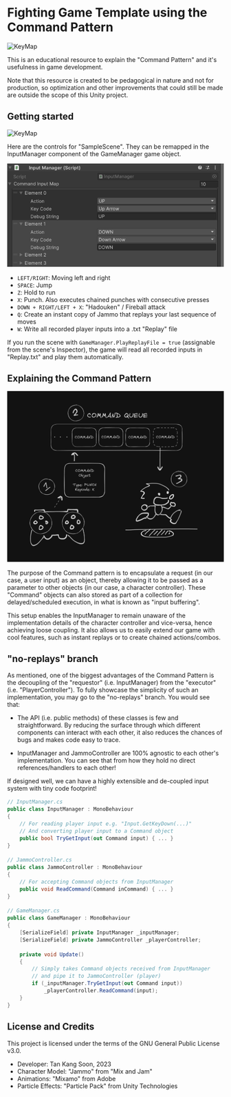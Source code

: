 # Fighting Game Template using the Command Pattern

![KeyMap](./Screenshots/SavedReplays.gif)

This is an educational resource to explain the "Command Pattern" and it's usefulness in game development.

Note that this resource is created to be pedagogical in nature and not for production, so optimization and other improvements that could still be made are outside the scope of this Unity project.

## Getting started

![KeyMap](./Screenshots/Combos.gif)

Here are the controls for "SampleScene". They can be remapped in the InputManager component of the GameManager game object.

![KeyMap](./Screenshots/KeyMap.png)

- `LEFT/RIGHT`: Moving left and right
- `SPACE`: Jump
- `Z`: Hold to run
- `X`: Punch. Also executes chained punches with consecutive presses
- `DOWN + RIGHT/LEFT + X`: "Hadouken" / Fireball attack
- `Q`: Create an instant copy of Jammo that replays your last sequence of moves
- `W`: Write all recorded player inputs into a .txt "Replay" file

If you run the scene with `GameManager.PlayReplayFile = true` (assignable from the scene's Inspector), the game will read all recorded inputs in "Replay.txt" and play them automatically.

## Explaining the Command Pattern

![KeyMap](./Screenshots/CommandQueueDiagram.png)

The purpose of the Command pattern is to encapsulate a request (in our case, a user input) as an object, thereby allowing it to be passed as a parameter to other objects (in our case, a character controller). These "Command" objects can also stored as part of a collection for delayed/scheduled execution, in what is known as "input buffering".

This setup enables the InputManager to remain unaware of the implementation details of the character controller and vice-versa, hence achieving loose coupling. It also allows us to easily extend our game with cool features, such as instant replays or to create chained actions/combos.

## "no-replays" branch

As mentioned, one of the biggest advantages of the Command Pattern is the decoupling of the "requestor" (i.e. InputManager) from the "executor" (i.e. "PlayerController"). To fully showcase the simplicity of such an implementation, you may go to the "no-replays" branch. You would see that:

- The API (i.e. public methods) of these classes is few and straightforward. By reducing the surface through which different components can interact with each other, it also reduces the chances of bugs and makes code easy to trace.

- InputManager and JammoController are 100% agnostic to each other's implementation. You can see that from how they hold no direct references/handlers to each other!

If designed well, we can have a highly extensible and de-coupled input system with tiny code footprint!

```c#
// InputManager.cs
public class InputManager : MonoBehaviour
{
    // For reading player input e.g. "Input.GetKeyDown(...)"
    // And converting player input to a Command object
    public bool TryGetInput(out Command input) { ... }
}

// JammoController.cs
public class JammoController : MonoBehaviour
{
    // For accepting Command objects from InputManager
    public void ReadCommand(Command inCommand) { ... }
} 

// GameManager.cs
public class GameManager : MonoBehaviour
{
    [SerializeField] private InputManager _inputManager;
    [SerializeField] private JammoController _playerController;

    private void Update()
    {
        // Simply takes Command objects received from InputManager
        // and pipe it to JammoController (player)
        if (_inputManager.TryGetInput(out Command input))
            _playerController.ReadCommand(input);
    }
}
```

## License and Credits

This project is licensed under the terms of the GNU General Public License v3.0.

- Developer: Tan Kang Soon, 2023
- Character Model: "Jammo" from "Mix and Jam"
- Animations: "Mixamo" from Adobe
- Particle Effects: "Particle Pack" from Unity Technologies
